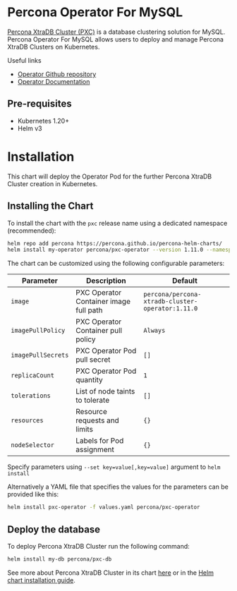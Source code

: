 # Percona Operator For MySQL

[Percona XtraDB Cluster (PXC)](https://www.percona.com/doc/percona-xtradb-cluster/LATEST/index.html) is a database clustering solution for MySQL. Percona Operator For MySQL allows users to deploy and manage Percona XtraDB Clusters on Kubernetes.

Useful links
* [Operator Github repository](https://github.com/percona/percona-xtradb-cluster-operator)
* [Operator Documentation](https://www.percona.com/doc/kubernetes-operator-for-pxc/index.html)

## Pre-requisites
* Kubernetes 1.20+
* Helm v3

# Installation

This chart will deploy the Operator Pod for the further Percona XtraDB Cluster creation in Kubernetes.

## Installing the Chart
To install the chart with the `pxc` release name using a dedicated namespace (recommended):

```sh
helm repo add percona https://percona.github.io/percona-helm-charts/
helm install my-operator percona/pxc-operator --version 1.11.0 --namespace my-namespace
```

The chart can be customized using the following configurable parameters:

| Parameter                       | Description                                                             | Default                                          |
| ------------------------------- | ------------------------------------------------------------------------| -------------------------------------------------|
| `image`                         | PXC Operator Container image full path                                  | `percona/percona-xtradb-cluster-operator:1.11.0` |
| `imagePullPolicy`               | PXC Operator Container pull policy                                      | `Always`                                         |
| `imagePullSecrets`              | PXC Operator Pod pull secret                                            | `[]`                                             |
| `replicaCount`                  | PXC Operator Pod quantity                                               | `1`                                              |
| `tolerations`                   | List of node taints to tolerate                                         | `[]`                                             |
| `resources`                     | Resource requests and limits                                            | `{}`                                             |
| `nodeSelector`                  | Labels for Pod assignment                                               | `{}`                                             |

Specify parameters using `--set key=value[,key=value]` argument to `helm install`

Alternatively a YAML file that specifies the values for the parameters can be provided like this:

```sh
helm install pxc-operator -f values.yaml percona/pxc-operator
```

## Deploy the database

To deploy Percona XtraDB Cluster run the following command:

```sh
helm install my-db percona/pxc-db
```

See more about Percona XtraDB Cluster in its chart [here](https://github.com/percona/percona-helm-charts/blob/main/charts/pxc-db) or in the [Helm chart installation guide](https://www.percona.com/doc/kubernetes-operator-for-pxc/helm.html).
